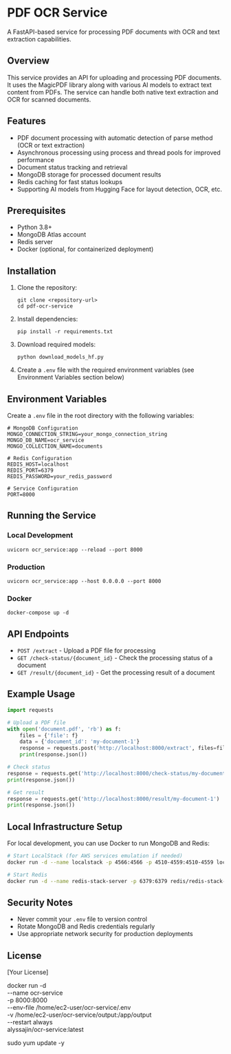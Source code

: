 # PDF OCR Service

A FastAPI-based service for processing PDF documents with OCR and text extraction capabilities.

## Overview

This service provides an API for uploading and processing PDF documents. It uses the MagicPDF library along with various AI models to extract text content from PDFs. The service can handle both native text extraction and OCR for scanned documents.

## Features

- PDF document processing with automatic detection of parse method (OCR or text extraction)
- Asynchronous processing using process and thread pools for improved performance
- Document status tracking and retrieval
- MongoDB storage for processed document results
- Redis caching for fast status lookups
- Supporting AI models from Hugging Face for layout detection, OCR, etc.

## Prerequisites

- Python 3.8+
- MongoDB Atlas account
- Redis server
- Docker (optional, for containerized deployment)

## Installation

1. Clone the repository:
   ```
   git clone <repository-url>
   cd pdf-ocr-service
   ```

2. Install dependencies:
   ```
   pip install -r requirements.txt
   ```

3. Download required models:
   ```
   python download_models_hf.py
   ```

4. Create a `.env` file with the required environment variables (see Environment Variables section below)

## Environment Variables

Create a `.env` file in the root directory with the following variables:

```
# MongoDB Configuration
MONGO_CONNECTION_STRING=your_mongo_connection_string
MONGO_DB_NAME=ocr_service
MONGO_COLLECTION_NAME=documents

# Redis Configuration
REDIS_HOST=localhost
REDIS_PORT=6379
REDIS_PASSWORD=your_redis_password

# Service Configuration
PORT=8000
```

## Running the Service

### Local Development

```
uvicorn ocr_service:app --reload --port 8000
```

### Production

```
uvicorn ocr_service:app --host 0.0.0.0 --port 8000
```

### Docker

```
docker-compose up -d
```

## API Endpoints

- `POST /extract` - Upload a PDF file for processing
- `GET /check-status/{document_id}` - Check the processing status of a document
- `GET /result/{document_id}` - Get the processing result of a document

## Example Usage

```python
import requests

# Upload a PDF file
with open('document.pdf', 'rb') as f:
    files = {'file': f}
    data = {'document_id': 'my-document-1'}
    response = requests.post('http://localhost:8000/extract', files=files, data=data)
    print(response.json())

# Check status
response = requests.get('http://localhost:8000/check-status/my-document-1')
print(response.json())

# Get result
response = requests.get('http://localhost:8000/result/my-document-1')
print(response.json())
```

## Local Infrastructure Setup

For local development, you can use Docker to run MongoDB and Redis:

```bash
# Start LocalStack (for AWS services emulation if needed)
docker run -d --name localstack -p 4566:4566 -p 4510-4559:4510-4559 localstack/localstack

# Start Redis
docker run -d --name redis-stack-server -p 6379:6379 redis/redis-stack-server:latest
```

## Security Notes

- Never commit your `.env` file to version control
- Rotate MongoDB and Redis credentials regularly
- Use appropriate network security for production deployments

## License

[Your License]

docker run -d \
  --name ocr-service \
  -p 8000:8000 \
  --env-file /home/ec2-user/ocr-service/.env \
  -v /home/ec2-user/ocr-service/output:/app/output \
  --restart always \
  alyssajin/ocr-service:latest


  sudo yum update -y